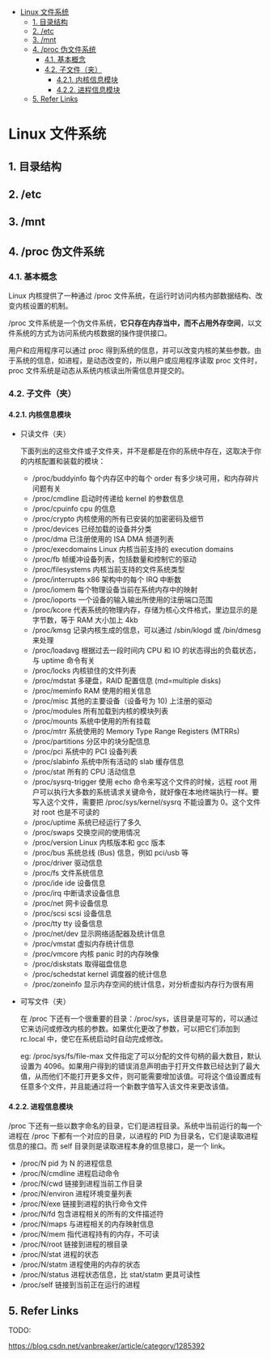 - [Linux 文件系统](#linux-%E6%96%87%E4%BB%B6%E7%B3%BB%E7%BB%9F)
  - [1. 目录结构](#1-%E7%9B%AE%E5%BD%95%E7%BB%93%E6%9E%84)
  - [2. /etc](#2-etc)
  - [3. /mnt](#3-mnt)
  - [4. /proc 伪文件系统](#4-proc-%E4%BC%AA%E6%96%87%E4%BB%B6%E7%B3%BB%E7%BB%9F)
    - [4.1. 基本概念](#41-%E5%9F%BA%E6%9C%AC%E6%A6%82%E5%BF%B5)
    - [4.2. 子文件（夹）](#42-%E5%AD%90%E6%96%87%E4%BB%B6%EF%BC%88%E5%A4%B9%EF%BC%89)
      - [4.2.1. 内核信息模块](#421-%E5%86%85%E6%A0%B8%E4%BF%A1%E6%81%AF%E6%A8%A1%E5%9D%97)
      - [4.2.2. 进程信息模块](#422-%E8%BF%9B%E7%A8%8B%E4%BF%A1%E6%81%AF%E6%A8%A1%E5%9D%97)
  - [5. Refer Links](#5-refer-links)

# Linux 文件系统

## 1. 目录结构

## 2. /etc

## 3. /mnt

## 4. /proc 伪文件系统

### 4.1. 基本概念

Linux 内核提供了一种通过 /proc 文件系统，在运行时访问内核内部数据结构、改变内核设置的机制。

/proc 文件系统是一个伪文件系统，**它只存在内存当中，而不占用外存空间**，以文件系统的方式为访问系统内核数据的操作提供接口。

用户和应用程序可以通过 proc 得到系统的信息，并可以改变内核的某些参数。由于系统的信息，如进程，是动态改变的，所以用户或应用程序读取 proc 文件时，proc 文件系统是动态从系统内核读出所需信息并提交的。

### 4.2. 子文件（夹）

#### 4.2.1. 内核信息模块

- 只读文件（夹）

  下面列出的这些文件或子文件夹，并不是都是在你的系统中存在，这取决于你的内核配置和装载的模块：
  - /proc/buddyinfo 每个内存区中的每个 order 有多少块可用，和内存碎片问题有关
  - /proc/cmdline 启动时传递给 kernel 的参数信息
  - /proc/cpuinfo cpu 的信息
  - /proc/crypto 内核使用的所有已安装的加密密码及细节
  - /proc/devices 已经加载的设备并分类
  - /proc/dma 已注册使用的 ISA DMA 频道列表
  - /proc/execdomains Linux 内核当前支持的 execution domains
  - /proc/fb 帧缓冲设备列表，包括数量和控制它的驱动
  - /proc/filesystems 内核当前支持的文件系统类型
  - /proc/interrupts x86 架构中的每个 IRQ 中断数
  - /proc/iomem 每个物理设备当前在系统内存中的映射
  - /proc/ioports 一个设备的输入输出所使用的注册端口范围
  - /proc/kcore 代表系统的物理内存，存储为核心文件格式，里边显示的是字节数，等于 RAM 大小加上 4kb
  - /proc/kmsg 记录内核生成的信息，可以通过 /sbin/klogd 或 /bin/dmesg 来处理
  - /proc/loadavg 根据过去一段时间内 CPU 和 IO 的状态得出的负载状态，与 uptime 命令有关
  - /proc/locks 内核锁住的文件列表
  - /proc/mdstat 多硬盘，RAID 配置信息 (md=multiple disks)
  - /proc/meminfo RAM 使用的相关信息
  - /proc/misc 其他的主要设备（设备号为 10) 上注册的驱动
  - /proc/modules 所有加载到内核的模块列表
  - /proc/mounts 系统中使用的所有挂载
  - /proc/mtrr 系统使用的 Memory Type Range Registers (MTRRs)
  - /proc/partitions 分区中的块分配信息
  - /proc/pci 系统中的 PCI 设备列表
  - /proc/slabinfo 系统中所有活动的 slab 缓存信息
  - /proc/stat 所有的 CPU 活动信息
  - /proc/sysrq-trigger 使用 echo 命令来写这个文件的时候，远程 root 用户可以执行大多数的系统请求关键命令，就好像在本地终端执行一样。要写入这个文件，需要把 /proc/sys/kernel/sysrq 不能设置为 0。这个文件对 root 也是不可读的
  - /proc/uptime 系统已经运行了多久
  - /proc/swaps 交换空间的使用情况
  - /proc/version Linux 内核版本和 gcc 版本
  - /proc/bus 系统总线 (Bus) 信息，例如 pci/usb 等
  - /proc/driver 驱动信息
  - /proc/fs 文件系统信息
  - /proc/ide ide 设备信息
  - /proc/irq 中断请求设备信息
  - /proc/net 网卡设备信息
  - /proc/scsi scsi 设备信息
  - /proc/tty tty 设备信息
  - /proc/net/dev 显示网络适配器及统计信息
  - /proc/vmstat 虚拟内存统计信息
  - /proc/vmcore 内核 panic 时的内存映像
  - /proc/diskstats 取得磁盘信息
  - /proc/schedstat kernel 调度器的统计信息
  - /proc/zoneinfo 显示内存空间的统计信息，对分析虚拟内存行为很有用

- 可写文件（夹）

  在 /proc 下还有一个很重要的目录：/proc/sys，该目录是可写的，可以通过它来访问或修改内核的参数。如果优化更改了参数，可以把它们添加到 rc.local 中，使它在系统启动时自动完成修改。

  eg:  /proc/sys/fs/file-max 文件指定了可以分配的文件句柄的最大数目，默认设置为 4096。如果用户得到的错误消息声明由于打开文件数已经达到了最大值，从而他们不能打开更多文件，则可能需要增加该值。可将这个值设置成有任意多个文件，并且能通过将一个新数字值写入该文件来更改该值。

#### 4.2.2. 进程信息模块

/proc 下还有一些以数字命名的目录，它们是进程目录。系统中当前运行的每一个进程在 /proc 下都有一个对应的目录，以进程的 PID 为目录名，它们是读取进程信息的接口。而 self 目录则是读取进程本身的信息接口，是一个 link。

- /proc/N pid 为 N 的进程信息
- /proc/N/cmdline 进程启动命令
- /proc/N/cwd 链接到进程当前工作目录
- /proc/N/environ 进程环境变量列表
- /proc/N/exe 链接到进程的执行命令文件
- /proc/N/fd 包含进程相关的所有的文件描述符
- /proc/N/maps 与进程相关的内存映射信息
- /proc/N/mem 指代进程持有的内存，不可读
- /proc/N/root 链接到进程的根目录
- /proc/N/stat 进程的状态
- /proc/N/statm 进程使用的内存的状态
- /proc/N/status 进程状态信息，比 stat/statm 更具可读性
- /proc/self 链接到当前正在运行的进程

## 5. Refer Links

TODO:

https://blog.csdn.net/vanbreaker/article/category/1285392
